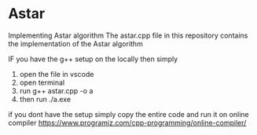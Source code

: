 # Astar
Implementing Astar algorithm 
The astar.cpp file in this repository contains the implementation of the Astar algorithm 

IF you have the g++ setup on the locally then simply
1. open the file in vscode
2. open terminal
3. run g++ astar.cpp -o a
4. then run ./a.exe

if you dont have the setup simply copy the entire code and run it on online compiler
https://www.programiz.com/cpp-programming/online-compiler/
